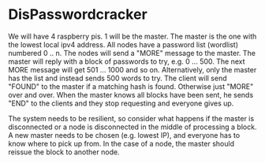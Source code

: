 # DisPasswordcracker

We will have 4 raspberry pis. 1 will be the master. The master is the one with the lowest local ipv4 address. All nodes have a password list (wordlist) numbered 0 .. n. The nodes will send a "MORE" message to the master. The master will reply with a block of passwords to try, e.g. 0 ... 500. The next MORE message will get 501 ... 1000 and so on. Alternatively, only the master has the list and instead sends 500 words to try. The client will send "FOUND" to the master if a matching hash is found. Otherwise just "MORE" over and over. When the master knows all blocks have been sent, he sends "END" to the clients and they stop requesting and everyone gives up.

The system needs to be resilient, so consider what happens if the master is disconnected or a node is disconnected in the middle of processing a block. A new master needs to be chosen (e.g. lowest IP), and everyone has to know where to pick up from. In the case of a node, the master should reissue the block to another node.
